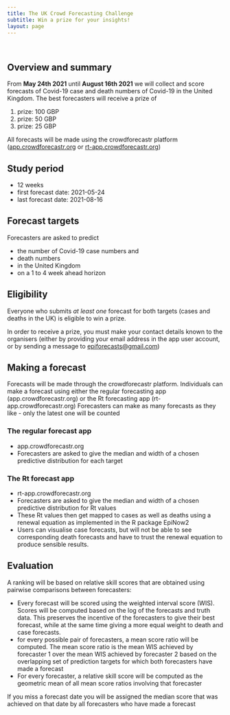 ```yaml
---
title: The UK Crowd Forecasting Challenge
subtitle: Win a prize for your insights!
layout: page
---
```


<br> 

## Overview and summary

From **May 24th 2021** until **August 16th 2021** we will collect and score forecasts of Covid-19 case and death numbers of Covid-19 in the United Kingdom. The best forecasters will receive a prize of

1. prize: 100 GBP
2. prize: 50 GBP
3. prize: 25 GBP

All forecasts will be made using the crowdforecastr platform ([app.crowdforecastr.org](https://app.crowdforecastr.org) or [rt-app.crowdforecastr.org](https://rt-app.crowdforecastr.org))

## Study period
- 12 weeks
- first forecast date: 2021-05-24
- last forecast date: 2021-08-16  

## Forecast targets
Forecasters are asked to predict 
- the number of Covid-19 case numbers and 
- death numbers 
- in the United Kingdom 
- on a 1 to 4 week ahead horizon

## Eligibility
Everyone who submits *at least one* forecast for both targets (cases and deaths in the UK) is eligible to win a prize.

In order to receive a prize, you must make your contact details known to the organisers (either by providing your email address in the app user account, or by sending a message to epiforecasts@gmail.com)

## Making a forecast
Forecasts will be made through the crowdforecastr platform. 
Individuals can make a forecast using either the regular forecasting app (app.crowdforecastr.org) or the Rt forecasting app (rt-app.crowdforecastr.org)
Forecasters can make as many forecasts as they like - only the latest one will be counted

### The regular forecast app
- app.crowdforecastr.org 
- Forecasters are asked to give the median and width of a chosen predictive distribution for each target

### The Rt forecast app
- rt-app.crowdforecastr.org
- Forecasters are asked to give the median and width of a chosen predictive distribution for Rt values
- These Rt values then get mapped to cases as well as deaths using a renewal equation as implemented in the R package EpiNow2
- Users can visualise case forecasts, but will not be able to see corresponding death forecasts and have to trust the renewal equation to produce sensible results. 

## Evaluation
A ranking will be based on relative skill scores that are obtained using pairwise comparisons between forecasters: 
- Every forecast will be scored using the weighted interval score (WIS). Scores will be computed based on the log of the forecasts and truth data. This preserves the incentive of the forecasters to give their best forecast, while at the same time giving a more equal weight to death and case forecasts. 
- for every possible pair of forecasters, a mean score ratio will be computed. The mean score ratio is the mean WIS achieved by forecaster 1 over the mean WIS achieved by forecaster 2 based on the overlapping set of prediction targets for which both forecasters have made a forecast
- For every forecaster, a relative skill score will be computed as the geometric mean of all mean score ratios involving that forecaster

If you miss a forecast date you will be assigned the median score that was achieved on that date by all forecasters who have made a forecast


